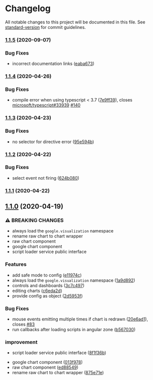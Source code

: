 # Changelog

All notable changes to this project will be documented in this file. See [standard-version](https://github.com/conventional-changelog/standard-version) for commit guidelines.

### [1.1.5](https://github.com/FERNman/angular-google-charts/compare/v1.1.4...v1.1.5) (2020-09-07)

### Bug Fixes

- incorrect documentation links ([eaba673](https://github.com/FERNman/angular-google-charts/commit/eaba67300582e8a49a03fcf698f5233d18271891))

### [1.1.4](https://github.com/FERNman/angular-google-charts/compare/v1.1.3...v1.1.4) (2020-04-26)

### Bug Fixes

- compile error when using typescript < 3.7 ([7e9ff39](https://github.com/FERNman/angular-google-charts/commit/7e9ff396ce7a92e4d23d6737f43f6fc050b07cd5)), closes [microsoft/typescript#33939](https://github.com/microsoft/typescript/issues/33939) [#140](https://github.com/FERNman/angular-google-charts/issues/140)

### [1.1.3](https://github.com/FERNman/angular-google-charts/compare/v1.1.2...v1.1.3) (2020-04-23)

### Bug Fixes

- no selector for directive error ([95e594b](https://github.com/FERNman/angular-google-charts/commit/95e594b38256ff88dd5d18313d3f478f4afdb8a5))

### [1.1.2](https://github.com/FERNman/angular-google-charts/compare/v1.1.1...v1.1.2) (2020-04-22)

### Bug Fixes

- select event not firing ([624b080](https://github.com/FERNman/angular-google-charts/commit/624b080d443e696b38c222b07f540bc52b8993bb))

### [1.1.1](https://github.com/FERNman/angular-google-charts/compare/v1.1.0...v1.1.1) (2020-04-22)

## [1.1.0](https://github.com/FERNman/angular-google-charts/compare/v0.1.6...v1.1.0) (2020-04-19)

### ⚠ BREAKING CHANGES

- always load the `google.visualization` namespace
- rename raw chart to chart wrapper
- raw chart component
- google chart component
- script loader service public interface

### Features

- add safe mode to config ([e11974c](https://github.com/FERNman/angular-google-charts/commit/e11974c9ae8a851329d99b00251051cb3f29059b))
- always load the `google.visualization` namespace ([1a9d892](https://github.com/FERNman/angular-google-charts/commit/1a9d892ff721693d6636b24670f325b91a533c05))
- controls and dashboards ([3c7c497](https://github.com/FERNman/angular-google-charts/commit/3c7c497edcfd9d11db61eafd1ed251349b6fa55f))
- editing charts ([c6eda2d](https://github.com/FERNman/angular-google-charts/commit/c6eda2db8b270f7289c911a789ba65aac1cb0d4e))
- provide config as object ([2d5953f](https://github.com/FERNman/angular-google-charts/commit/2d5953fb62401890e81d6d6cc170eb05ac797597))

### Bug Fixes

- mouse events emitting multiple times if chart is redrawn ([20e6ad1](https://github.com/FERNman/angular-google-charts/commit/20e6ad1e27018ad5c300b23c4a374c2d43b02466)), closes [#83](https://github.com/FERNman/angular-google-charts/issues/83)
- run callbacks after loading scripts in angular zone ([b567030](https://github.com/FERNman/angular-google-charts/commit/b567030fa7821549eef4ecde135c5431755a5271))

### improvement

- script loader service public interface ([8f1f36b](https://github.com/FERNman/angular-google-charts/commit/8f1f36b0254d6444cf5bc9da556176bac85713f3))

* google chart component ([013f978](https://github.com/FERNman/angular-google-charts/commit/013f978dae88cceb963983ae353574344c41726d))
* raw chart component ([ed88549](https://github.com/FERNman/angular-google-charts/commit/ed885493882d9c7266c28a44416cb406eccdafed))
* rename raw chart to chart wrapper ([875e71e](https://github.com/FERNman/angular-google-charts/commit/875e71e6eacaf119314d2b3e4d32d64cca35665d))
